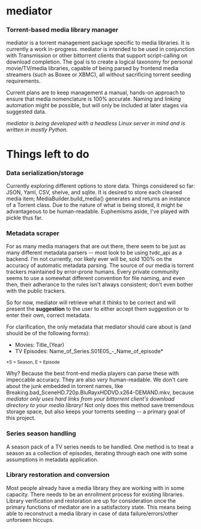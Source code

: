 mediator
========

### Torrent-based media library manager

mediator is a torrent management package specific to media libraries. It is currently a work in-progress. mediator is intended to be used in conjunction with Transmission or other bittorrent clients that support script-calling on download completion. The goal is to create a logical taxonomy for personal movie/TV/media libraries, capable of being parsed by frontend media streamers (such as Boxee or XBMC), all without sacrificing torrent seeding requirements.

Current plans are to keep management a manual, hands-on approach to ensure that media nomenclature is 100% accurate. Naming and linking automation might be possible, but will only be included at later stages via suggested data.

*mediator is being developed with a headless Linux server in mind and is written in mostly Python.*

Things left to do
=================

### Data serialization/storage

Currently exploring different options to store data. Things considered so far: JSON, Yaml, CSV, shelve, and sqlite. It is desired to store each cleaned media item; MediaBuilder.build_media() generates and returns an instance of a Torrent class. Due to the nature of what is being stored, it might be advantageous to be human-readable. Euphemisms aside, I've played with pickle thus far.

### Metadata scraper

For as many media managers that are out there, there seem to be just as many different metadata parsers -- most look to be using tvdc_api as a backend. I'm not currently, nor likely ever will be, sold 100% on the accuracy of automatic metadata parsing. The source of our media is torrent trackers maintained by error-prone humans. Every private community seems to use a somewhat different convention for file naming, and even then, their adherance to the rules isn't always consistent; don't even bother with the public trackers.

So for now, mediator will retrieve what it *thinks* to be correct and will present the **suggestion** to the user to either accept them suggestion or to enter their own, correct metadata.

For clarification, the only metadata that mediator should care about is (and should be of the following forms):

* Movies: Title_(Year)
* TV Episodes: Name_of_Series.S01E05_-_Name_of_episode*

<sup>*S = Season, E = Episode</sup>

Why? Because the best front-end media players can parse these with impeccable accuracy. They are also *very* human-readable. We don't care about the junk embedded in torrent names, like Breaking.bad_SceneHD.720p.BluRayxHDDVD.x264-DEMAND.mkv, because *mediator only uses hard links from your bittorrent client's download directory to your media library!* Not only does this method save tremendous storage space, but also keeps your torrents seeding -- a primary goal of this project.

### Series season handling

A season pack of a TV series needs to be handled. One method is to treat a season as a collection of episodes, iterating through each one with some assumptions in metadata application.

### Library restoration and conversion

Most people already have a media library they are working with in some capacity. There needs to be an enrollment process for existing libraries.
Library verification and restoration are up for consideration once the primary functions of mediator are in a satisfactory state. This means being able to reconstruct a media library in case of data failure/errors/other unforseen hiccups.